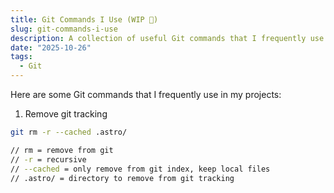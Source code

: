 ```yaml
---
title: Git Commands I Use (WIP 🚧)
slug: git-commands-i-use
description: A collection of useful Git commands that I frequently use in my projects.
date: "2025-10-26"
tags:
  - Git
---
```


Here are some Git commands that I frequently use in my projects:

1. Remove git tracking

```bash
git rm -r --cached .astro/

// rm = remove from git
// -r = recursive
// --cached = only remove from git index, keep local files
// .astro/ = directory to remove from git tracking
```
